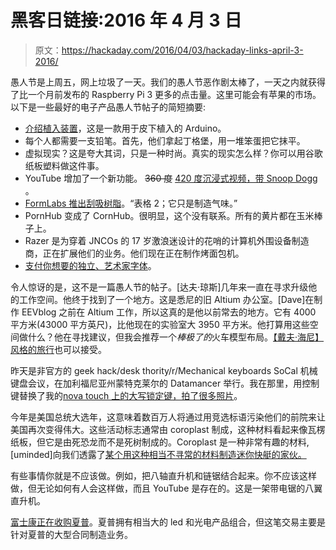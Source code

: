 # 黑客日链接:2016 年 4 月 3 日

> 原文：<https://hackaday.com/2016/04/03/hackaday-links-april-3-2016/>

愚人节是上周五，网上垃圾了一天。我们的愚人节恶作剧太棒了，一天之内就获得了比一个月前发布的 Raspberry Pi 3 更多的点击量。这里可能会有苹果的市场。以下是一些最好的电子产品愚人节帖子的简短摘要:

*   [介绍植入装置](http://littlebirdelectronics.com.au/pages/introducing-implantuino)，这是一款用于皮下植入的 Arduino。
*   每个人都需要一支铅笔。首先，他们拿起丁格堡，用一堆笨蛋把它抹平。
*   虚拟现实？这是夸大其词，只是一种时尚。真实的现实怎么样？你可以用谷歌纸板塑料做这件事。
*   YouTube 增加了一个新功能。 ~~360 度~~ [420 度沉浸式视频，带 Snoop Dogg](https://www.youtube.com/snoopavision) 。
*   [FormLabs 推出刮吸树脂](http://formlabs.com/stories/scratch-n-sniff/)。“表格 2；它只是制造气味。”
*   PornHub 变成了 CornHub。很明显，这个没有联系。所有的黄片都在玉米棒子上。
*   Razer 是为穿着 JNCOs 的 17 岁激浪迷设计的花哨的计算机外围设备制造商，正在扩展他们的业务。他们现在正在制作烤面包机。
*   [支付你想要的独立、艺术家字体](https://www.humblebundle.com/indiefonts)。

令人惊讶的是，这不是一篇愚人节的帖子。[达夫·琼斯]几年来一直在寻求升级他的工作空间。他终于找到了一个地方。这是悉尼的旧 Altium 办公室。[Dave]在制作 EEVblog 之前在 Altium 工作，所以这真的是他以前常去的地方。它有 4000 平方米(43000 平方英尺)，比他现在的实验室大 3950 平方米。他打算用这些空间做什么？他在寻找建议，但我会推荐一个*棒极了的*火车模型布局。[【戴夫·海尼】风格的旅行](https://www.youtube.com/watch?v=NRI7hHwiRxk)也可以接受。

昨天是非官方的 geek hack/desk thority/r/Mechanical keyboards SoCal 机械键盘会议，在加利福尼亚州蒙特克莱尔的 Datamancer 举行。我在那里，用控制键替换了我的[nova touch 上的大写锁定键，拍了很多照片](https://hackaday.io/page/1647-socal-mechanical-keyboard-meetup)。

今年是美国总统大选年，这意味着数百万人将通过用竞选标语污染他们的前院来让美国再次变得伟大。这些活动标志通常由 coroplast 制成，这种材料看起来像瓦楞纸板，但它是由死恐龙而不是死树制成的。Coroplast 是一种非常有趣的材料,[uminded]向我们透露了[某个用这种相当不寻常的材料制造迷你快艇的家伙。](https://www.youtube.com/watch?v=cUCpz2rs3nw)

有些事情你就是不应该做。例如，把八轴直升机和链锯结合起来。你不应该这样做，但无论如何有人会这样做，而且 YouTube 是存在的。这是一架带电锯的八翼直升机。

[富士康正在收购夏普](http://www.plant.ca/general/foxconn-agrees-buy-japans-sharp-corp-reduced-price-157346/)。夏普拥有相当大的 led 和光电产品组合，但这笔交易主要是针对夏普的大型合同制造业务。
